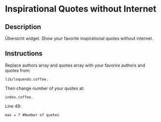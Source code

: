 # Inspirational Quotes without Internet

## Description 

Übersicht widget. Show your favorite inspirational quotes without internet.

## Instructions

Replace authors array and quotes array with your favorire authors and quotes from:
```
lib/loquendo.coffee. 
```
Then change number of your quotes at:

```
index.coffee.
```

Line 49: 
```
max = 7 #Number of quotes
```
